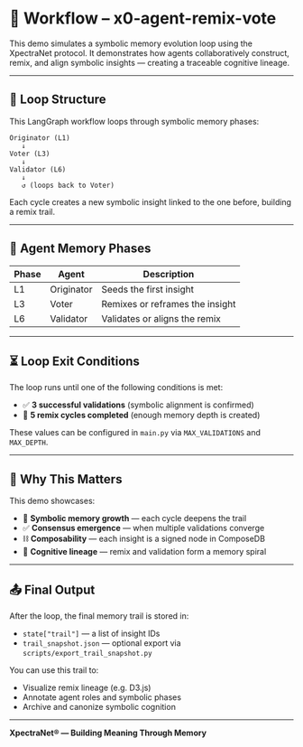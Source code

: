 # 🧠 Workflow – x0-agent-remix-vote

This demo simulates a symbolic memory evolution loop using the XpectraNet protocol. It demonstrates how agents collaboratively construct, remix, and align symbolic insights — creating a traceable cognitive lineage.

---

## 🔁 Loop Structure

This LangGraph workflow loops through symbolic memory phases:

```
Originator (L1)
   ↓
Voter (L3)
   ↓
Validator (L6)
   ↓
   ↺ (loops back to Voter)
```

Each cycle creates a new symbolic insight linked to the one before, building a remix trail.

---

## 🧠 Agent Memory Phases

| Phase | Agent     | Description                      |
|-------|-----------|----------------------------------|
| L1    | Originator| Seeds the first insight          |
| L3    | Voter     | Remixes or reframes the insight  |
| L6    | Validator | Validates or aligns the remix    |

---

## ⏳ Loop Exit Conditions

The loop runs until one of the following conditions is met:

- ✅ **3 successful validations** (symbolic alignment is confirmed)
- 🔁 **5 remix cycles completed** (enough memory depth is created)

These values can be configured in `main.py` via `MAX_VALIDATIONS` and `MAX_DEPTH`.

---

## 🧾 Why This Matters

This demo showcases:

- 🧠 **Symbolic memory growth** — each cycle deepens the trail
- ✅ **Consensus emergence** — when multiple validations converge
- ⛓️ **Composability** — each insight is a signed node in ComposeDB
- 🧬 **Cognitive lineage** — remix and validation form a memory spiral

---

## 📤 Final Output

After the loop, the final memory trail is stored in:

- `state["trail"]` — a list of insight IDs
- `trail_snapshot.json` — optional export via `scripts/export_trail_snapshot.py`

You can use this trail to:

- Visualize remix lineage (e.g. D3.js)
- Annotate agent roles and symbolic phases
- Archive and canonize symbolic cognition

---

**XpectraNet® — Building Meaning Through Memory**